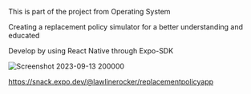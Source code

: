 This is part of the project from Operating System


Creating a replacement policy simulator for a better understanding and educated



Develop by using React Native through Expo-SDK 

![Screenshot 2023-09-13 200000](https://github.com/lawlinerocker/replacementpolicyappV2/assets/38174412/08cb34e7-1caf-463a-9fdc-630687a95a65)




https://snack.expo.dev/@lawlinerocker/replacementpolicyapp
